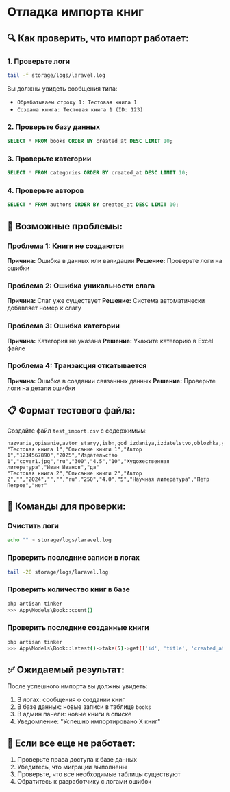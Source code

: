 # Отладка импорта книг

## 🔍 Как проверить, что импорт работает:

### 1. Проверьте логи
```bash
tail -f storage/logs/laravel.log
```

Вы должны увидеть сообщения типа:
- `Обрабатываем строку 1: Тестовая книга 1`
- `Создана книга: Тестовая книга 1 (ID: 123)`

### 2. Проверьте базу данных
```sql
SELECT * FROM books ORDER BY created_at DESC LIMIT 10;
```

### 3. Проверьте категории
```sql
SELECT * FROM categories ORDER BY created_at DESC LIMIT 10;
```

### 4. Проверьте авторов
```sql
SELECT * FROM authors ORDER BY created_at DESC LIMIT 10;
```

## 🚨 Возможные проблемы:

### Проблема 1: Книги не создаются
**Причина:** Ошибка в данных или валидации
**Решение:** Проверьте логи на ошибки

### Проблема 2: Ошибка уникальности слага
**Причина:** Слаг уже существует
**Решение:** Система автоматически добавляет номер к слагу

### Проблема 3: Ошибка категории
**Причина:** Категория не указана
**Решение:** Укажите категорию в Excel файле

### Проблема 4: Транзакция откатывается
**Причина:** Ошибка в создании связанных данных
**Решение:** Проверьте логи на детали ошибки

## 📋 Формат тестового файла:

Создайте файл `test_import.csv` с содержимым:
```csv
nazvanie,opisanie,avtor_staryy,isbn,god_izdaniya,izdatelstvo,oblozhka,yazyk,stranitsy,reiting,kolichestvo_recenziy,kategoriya,avtor,rekomenduemaya
"Тестовая книга 1","Описание книги 1","Автор 1","1234567890","2025","Издательство 1","cover1.jpg","ru","300","4.5","10","Художественная литература","Иван Иванов","да"
"Тестовая книга 2","Описание книги 2","Автор 2","","2024","","","ru","250","4.0","5","Научная литература","Петр Петров","нет"
```

## 🔧 Команды для проверки:

### Очистить логи
```bash
echo "" > storage/logs/laravel.log
```

### Проверить последние записи в логах
```bash
tail -20 storage/logs/laravel.log
```

### Проверить количество книг в базе
```bash
php artisan tinker
>>> App\Models\Book::count()
```

### Проверить последние созданные книги
```bash
php artisan tinker
>>> App\Models\Book::latest()->take(5)->get(['id', 'title', 'created_at'])
```

## ✅ Ожидаемый результат:

После успешного импорта вы должны увидеть:
1. В логах: сообщения о создании книг
2. В базе данных: новые записи в таблице `books`
3. В админ панели: новые книги в списке
4. Уведомление: "Успешно импортировано X книг"

## 🚀 Если все еще не работает:

1. Проверьте права доступа к базе данных
2. Убедитесь, что миграции выполнены
3. Проверьте, что все необходимые таблицы существуют
4. Обратитесь к разработчику с логами ошибок
